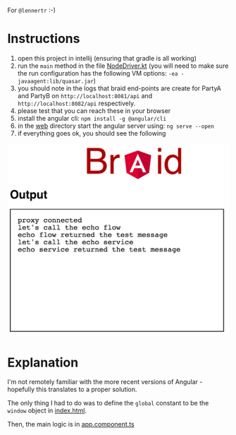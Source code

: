 For `@lennertr` :-)

# Instructions

1. open this project in intellij (ensuring that gradle is all working)
2. run the `main` method in the file [NodeDriver.kt](./cordapp/src/test/kotlin/com/template/NodeDriver.kt)
(you will need to make sure the run configuration has the following VM options: `-ea -javaagent:lib/quasar.jar`)
3. you should note in the logs that braid end-points are create for PartyA and PartyB on `http://localhost:8081/api` and `http://localhost:8082/api` respectively.
4. please test that you can reach these in your browser
5. install the angular cli: `npm install -g @angular/cli`
6. in the [web](./web) directory start the angular server using: `ng serve --open`
7. if everything goes ok, you should see the following 

![screenshot](screenshot.png)

# Explanation

I'm not remotely familiar with the more recent versions of Angular - hopefully this translates to a proper solution.

The only thing I had to do was to define the `global` constant to be the `window` object in [index.html](./web/src/index.html).

Then, the main logic is in [app.component.ts](./web/src/app/app.component.ts)



